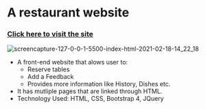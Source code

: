 # A restaurant website
### [Click here to visit the site](https://corona-virus-trackerr.netlify.app)
![screencapture-127-0-0-1-5500-index-html-2021-02-18-14_22_18](https://user-images.githubusercontent.com/68294925/108333035-80b26300-71f6-11eb-91ca-3d0077217cc4.png)

* A front-end website that alows user to: 
   * Reserve tables
   * Add a Feedback
   * Provides more information like History, Dishes etc.
* It has mutliple pages that are linked through HTML.
* Technology Used: HTML, CSS, Bootstrap 4, JQuery

